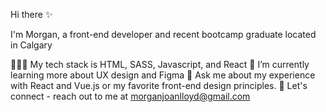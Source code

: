 Hi there ✨

I'm Morgan, a front-end developer and recent bootcamp graduate located in Calgary

👩🏻‍💻 My tech stack is HTML, SASS, Javascript, and React
🌱 I’m currently learning more about UX design and Figma
💬 Ask me about my experience with React and Vue.js or my favorite front-end design principles.
💌 Let's connect - reach out to me at morganjoanlloyd@gmail.com
 
